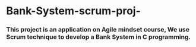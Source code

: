# Bank-System-scrum-proj-

### This project is an application on Agile mindset course, We use Scrum technique to develop a Bank System in C programming.
